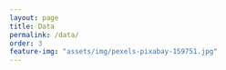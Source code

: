 ```yaml
---
layout: page
title: Data
permalink: /data/
order: 3
feature-img: "assets/img/pexels-pixabay-159751.jpg"
---
```




